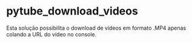 # pytube_download_videos
Esta solução possibilita o download de vídeos em formato .MP4 apenas colando a URL do vídeo no console.
